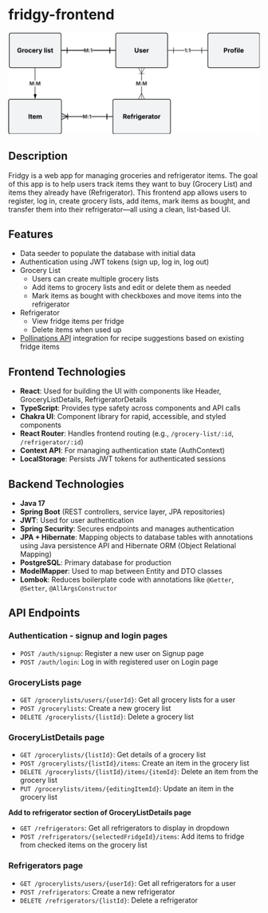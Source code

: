 # fridgy-frontend
<img src="./src/assets/Fridgy ERD.png" alt="Fridgy ERD" width="750"/>

## Description
Fridgy is a web app for managing groceries and refrigerator items. The goal of this app is to help users track items they want to buy (Grocery List) and items they already have (Refrigerator). This frontend app allows users to register, log in, create grocery lists, add items, mark items as bought, and transfer them into their refrigerator—all using a clean, list-based UI.

## Features
- Data seeder to populate the database with initial data
- Authentication using JWT tokens (sign up, log in, log out)
- Grocery List
  - Users can create multiple grocery lists
  - Add items to grocery lists and edit or delete them as needed
  - Mark items as bought with checkboxes and move items into the refrigerator
- Refrigerator
  - View fridge items per fridge
  - Delete items when used up
- [Pollinations API](https://pollinations.ai) integration for recipe suggestions based on existing fridge items

## Frontend Technologies
- **React**: Used for building the UI with components like Header, GroceryListDetails, RefrigeratorDetails
- **TypeScript**: Provides type safety across components and API calls
- **Chakra UI**: Component library for rapid, accessible, and styled components
- **React Router**: Handles frontend routing (e.g., `/grocery-list/:id`, `/refrigerator/:id`)
- **Context API**: For managing authentication state (AuthContext)
- **LocalStorage**: Persists JWT tokens for authenticated sessions

## Backend Technologies
- **Java 17**
- **Spring Boot** (REST controllers, service layer, JPA repositories)
- **JWT**: Used for user authentication
- **Spring Security**: Secures endpoints and manages authentication
- **JPA + Hibernate**: Mapping objects to database tables with annotations using Java persistence API and Hibernate ORM (Object Relational Mapping)
- **PostgreSQL**: Primary database for production
- **ModelMapper**: Used to map between Entity and DTO classes
- **Lombok**: Reduces boilerplate code with annotations like `@Getter`, `@Setter`, `@AllArgsConstructor`

## API Endpoints

### Authentication - signup and login pages
  - `POST /auth/signup`: Register a new user on Signup page
  - `POST /auth/login`: Log in with registered user on Login page

### GroceryLists page
  - `GET /grocerylists/users/{userId}`: Get all grocery lists for a user
  - `POST /grocerylists`: Create a new grocery list
  - `DELETE /grocerylists/{listId}`: Delete a grocery list

### GroceryListDetails page
- `GET /grocerylists/{listId}`: Get details of a grocery list
- `POST /grocerylists/{listId}/items`: Create an item in the grocery list
- `DELETE /grocerylists/{listId}/items/{itemId}`: Delete an item from the grocery list
- `PUT /grocerylists/items/{editingItemId}`: Update an item in the grocery list

**Add to refrigerator section of GroceryListDetails page**
- `GET /refrigerators`: Get all refrigerators to display in dropdown
- `POST /refrigerators/{selectedFridgeId}/items`: Add items to fridge from checked items on the grocery list

### Refrigerators page
  - `GET /grocerylists/users/{userId}`: Get all refrigerators for a user
  - `POST /refrigerators`: Create a new refrigerator
  - `DELETE /refrigerators/{listId}`: Delete a refrigerator





